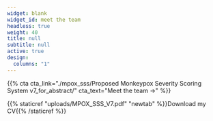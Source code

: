 ```yaml
---
widget: blank
widget_id: meet the team
headless: true
weight: 40
title: null
subtitle: null
active: true
design:
  columns: "1"
---
```

{{% cta cta_link="./mpox_sss/Proposed Monkeypox Severity Scoring System v7_for_abstract/" cta_text="Meet the team →" %}}



{{% staticref "uploads/MPOX_SSS_V7.pdf" "newtab" %}}Download my CV{{% /staticref %}}